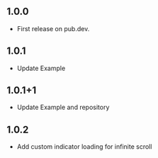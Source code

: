 ## 1.0.0
* First release on pub.dev.

## 1.0.1
* Update Example

## 1.0.1+1
* Update Example and repository

## 1.0.2
* Add custom indicator loading for infinite scroll
